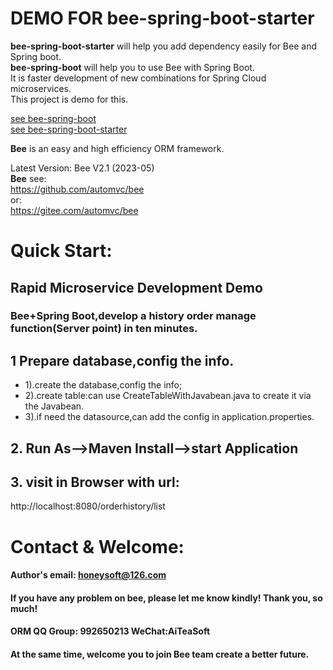 
DEMO FOR bee-spring-boot-starter
=========
**bee-spring-boot-starter** will help you add dependency easily for Bee and Spring boot.  
**bee-spring-boot** will help you to use Bee with Spring Boot.   
It is faster development of new combinations for Spring Cloud microservices.   
This project is demo for this.  

[see bee-spring-boot](../../../bee-springboot)  
[see bee-spring-boot-starter](../../../bee-spring-boot-starter)  

**Bee** is an easy and high efficiency ORM framework.   

Latest Version: Bee V2.1 (2023-05)  
**Bee** see:  
https://github.com/automvc/bee  
or:  
https://gitee.com/automvc/bee  


Quick Start:
=========	
##  Rapid Microservice Development Demo  
###  Bee+Spring Boot,develop a history order manage function(Server point) in ten minutes. 
## 1 Prepare database,config the info. 
*  1).create the database,config the info; 
*  2).create table:can use CreateTableWithJavabean.java to create it via the Javabean. 
*  3).if need the datasource,can add the config in application.properties. 

## 2. Run As-->Maven Install-->start Application   
## 3. visit in Browser with url:  
http://localhost:8080/orderhistory/list 


Contact & Welcome:
=========	
#### Author's email:    honeysoft@126.com  
#### If you have any problem on bee, please let me know kindly! Thank you, so much!  
#### ORM QQ Group: 992650213     WeChat:AiTeaSoft  
#### At the same time, welcome you to join Bee team create a better future. 